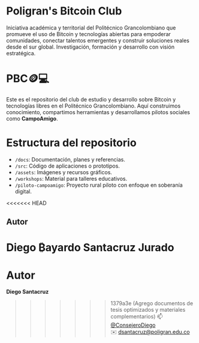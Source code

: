 # Poligran's Bitcoin Club
Iniciativa académica y territorial del Politécnico Grancolombiano 
que promueve el uso de Bitcoin y tecnologías abiertas para empoderar comunidades, 
conectar talentos emergentes y construir soluciones reales desde el sur global. 
Investigación, formación y desarrollo con visión estratégica.

# PBC🪙💻
Este es el repositorio del club de estudio y desarrollo sobre Bitcoin y 
tecnologías libres en el Politécnico Grancolombiano. Aquí construimos conocimiento, 
compartimos herramientas y desarrollamos pilotos sociales como **CampoAmigo**.

# Estructura del repositorio

- `/docs`: Documentación, planes y referencias.
- `/src`: Código de aplicaciones o prototipos.
- `/assets`: Imágenes y recursos gráficos.
- `/workshops`: Material para talleres educativos.
- `/piloto-campoamigo`: Proyecto rural piloto con enfoque en soberanía digital.

<<<<<<< HEAD
## Autor
**Diego ₿ayardo Santacruz Jurado**  
=======
# Autor
**Diego Santacruz**  
>>>>>>> 1379a3e (Agrego documentos de tesis optimizados y materiales complementarios)
📫 [@ConsejeroDiego](https://x.com/ConsejeroDiego)  
✉️ dsantacruz@poligran.edu.co

